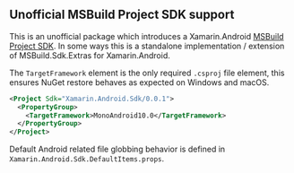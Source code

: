 ## Unofficial MSBuild Project SDK support

This is an unofficial package which introduces a Xamarin.Android [MSBuild Project SDK](https://docs.microsoft.com/en-us/visualstudio/msbuild/how-to-use-project-sdk).
In some ways this is a standalone implementation / extension of MSBuild.Sdk.Extras for Xamarin.Android.

The `TargetFramework` element is the only required `.csproj` file element, this ensures NuGet restore behaves as expected on Windows and macOS.

```xml
<Project Sdk="Xamarin.Android.Sdk/0.0.1">
  <PropertyGroup>
    <TargetFramework>MonoAndroid10.0</TargetFramework>
  </PropertyGroup>
</Project>
```

Default Android related file globbing behavior is defined in `Xamarin.Android.Sdk.DefaultItems.props`.
